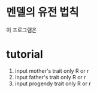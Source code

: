 # 멘델의 유전 법칙
이 프로그램은
# tutorial
1. input mother's trait only R or r
2. input father's trait only R or r
3. input progendy trait only R or r
